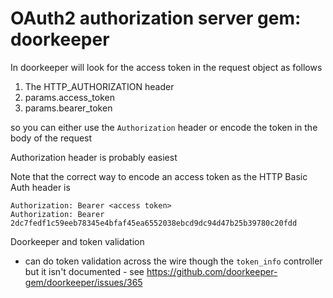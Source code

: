 # OAuth2 authorization server gem: doorkeeper

In doorkeeper will look for the access token in the request object as follows

1. The HTTP_AUTHORIZATION header
2. params.access_token
3. params.bearer_token

so you can either use the `Authorization` header or encode the token in the body of the request

Authorization header is probably easiest

Note that the correct way to encode an access token as the HTTP Basic Auth header is

```
Authorization: Bearer <access token>
Authorization: Bearer 2dc7fedf1c59eeb78345e4bfaf45ea6552038ebcd9dc94d47b25b39780c20fdd
```

Doorkeeper and token validation

* can do token validation across the wire though the `token_info` controller but it isn't documented  - see https://github.com/doorkeeper-gem/doorkeeper/issues/365
